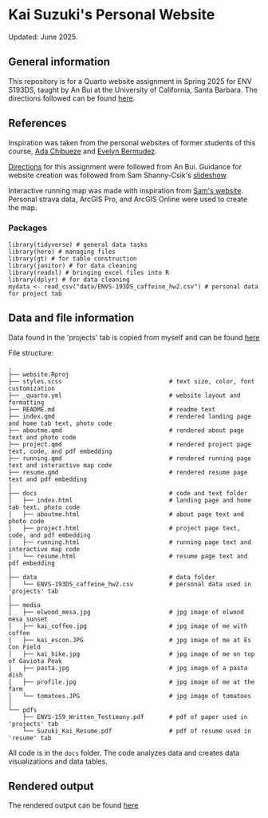 # Kai Suzuki's Personal Website

Updated: June 2025.

## General information

This repository is for a Quarto website assignment in Spring 2025 for ENV S193DS, taught by An Bui at the University of California, Santa Barbara. The directions followed can be found [here](https://spring-2025.envs-193ds.com/assignments/choose-your-own_quarto-website).

## References

Inspiration was taken from the personal websites of former students of this course, [Ada Chibueze](https://adachibueze.github.io/) and [Evelyn Bermudez](https://evelynbermudez.github.io/).

[Directions](https://spring-2025.envs-193ds.com/assignments/choose-your-own_quarto-website) for this assignment were followed from An Bui. Guidance for website creation was followed from Sam Shanny-Csik's [slideshow](https://ucsb-meds.github.io/customizing-quarto-websites/#/title-slide).

Interactive running map was made with inspiration from [Sam's website](https://samanthacsik.github.io/about). Personal strava data, ArcGIS Pro, and ArcGIS Online were used to create the map.

### Packages

```
library(tidyverse) # general data tasks
library(here) # managing files
library(gt) # for table construction
library(janitor) # for data cleaning
library(readxl) # bringing excel files into R
library(dplyr) # for data cleaning
mydata <- read_csv("data/ENVS-193DS_caffeine_hw2.csv") # personal data for project tab
```

## Data and file information

Data found in the 'projects' tab is copied from myself and can be found [here](https://kai-s-suzuki.github.io/ENVS-193DS_homework-03/code/homework.html)

File structure:

```
.
├── website.Rproj
├── styles.scss                              # text size, color, font customization
├── _quarto.yml                              # website layout and formatting
├── README.md                                # readme text
├── index.qmd                                # rendered landing page and home tab text, photo code
├── aboutme.qmd                              # rendered about page text and photo code
├── project.qmd                              # rendered project page text, code, and pdf embedding
├── running.qmd                              # rendered running page text and interactive map code
├── resume.qmd                               # rendered resume page text and pdf embedding
│
├── docs                                     # code and text folder
│   ├── index.html                           # landing page and home tab text, photo code
│   ├── aboutme.html                         # about page text and photo code
│   ├── project.html                         # project page text, code, and pdf embedding
│   ├── running.html                         # running page text and interactive map code
│   └── resume.html                          # resume page text and pdf embedding
│
├── data                                     # data folder
│   └── ENVS-193DS_caffeine_hw2.csv          # personal data used in 'projects' tab
│
├── media
│   ├── elwood_mesa.jpg                      # jpg image of elwood mesa sunset
│   ├── kai_coffee.jpg                       # jpg image of me with coffee
│   ├── kai_escon.JPG                        # jpg image of me at Es Con Field
│   ├── kai_hike.jpg                         # jpg image of me on top of Gaviota Peak
│   ├── pasta.jpg                            # jpg image of a pasta dish
│   ├── profile.jpg                          # jpg image of me at the farm
│   └── tomatoes.JPG                         # jpg image of tomatoes
│
└── pdfs
    ├── ENVS-159_Written_Testimony.pdf       # pdf of paper used in 'projects' tab
    └── Suzuki_Kai_Resume.pdf                # pdf of resume used in 'resume' tab
```

All code is in the `docs` folder. The code analyzes data and creates data visualizations and data tables.

## Rendered output

The rendered output can be found [here](https://kai-s-suzuki.github.io/)  
